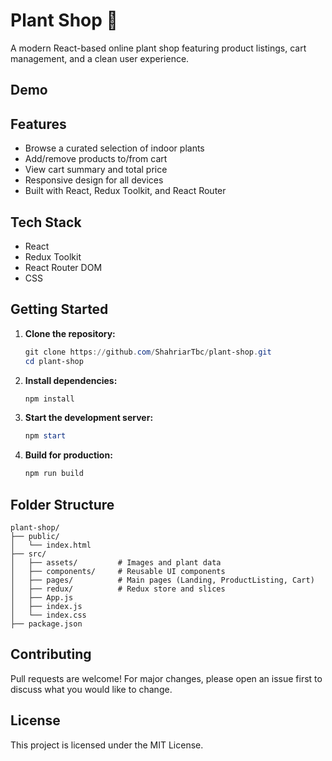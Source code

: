# Plant Shop 🌱

A modern React-based online plant shop featuring product listings, cart management, and a clean user experience.

## Demo


## Features

- Browse a curated selection of indoor plants
- Add/remove products to/from cart
- View cart summary and total price
- Responsive design for all devices
- Built with React, Redux Toolkit, and React Router

## Tech Stack

- React
- Redux Toolkit
- React Router DOM
- CSS

## Getting Started

1. **Clone the repository:**
   ```powershell
   git clone https://github.com/ShahriarTbc/plant-shop.git
   cd plant-shop
   ```

2. **Install dependencies:**
   ```powershell
   npm install
   ```

3. **Start the development server:**
   ```powershell
   npm start
   ```

4. **Build for production:**
   ```powershell
   npm run build
   ```

## Folder Structure

```
plant-shop/
├── public/
│   └── index.html
├── src/
│   ├── assets/         # Images and plant data
│   ├── components/     # Reusable UI components
│   ├── pages/          # Main pages (Landing, ProductListing, Cart)
│   ├── redux/          # Redux store and slices
│   ├── App.js
│   ├── index.js
│   └── index.css
├── package.json
```

## Contributing

Pull requests are welcome! For major changes, please open an issue first to discuss what you would like to change.

## License

This project is licensed under the MIT License.
